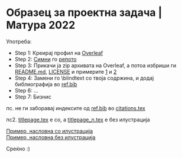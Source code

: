 # Образец за проектна задача | Матура 2022

Употреба:
* Step 1: Креирај профил на [Overleaf](https://www.overleaf.com/)
* Step 2: [Симни](https://github.com/jdamjan/kemal_matura/archive/refs/tags/v1.1.2.zip) го [репото](https://github.com/jdamjan/kemal_matura)
* Step 3: Прикачи ја zip архивата на Overleaf, а потоа избриши ги [README.md](https://github.com/jdamjan/kemal_matura/blob/main/README.md), [LICENSE](https://github.com/jdamjan/kemal_matura/blob/main/LICENSE) и примерите [1](https://github.com/jdamjan/kemal_matura/blob/main/matura%20project%20tp%20w_i.pdf) и [2](https://github.com/jdamjan/kemal_matura/blob/main/matura%20project%20tp%20wo_i.pdf)
* Step 4: Замени го \blindtext со твоја содржина, и додај библиографија во [ref.bib](https://github.com/jdamjan/kemal_matura/blob/main/ref.bib)
* Step 6: ...
* Step 7: Бизнис

пс. не ги заборавај индексите од [ref.bib](https://github.com/jdamjan/kemal_matura/blob/main/ref.bib) во [citations.tex](https://github.com/jdamjan/kemal_matura/blob/main/pages/citations.tex)

пс2. [titlepage.tex](https://github.com/jdamjan/kemal_matura/blob/main/pages/titlepage.tex) е со, а [titlepage_n.tex](https://github.com/jdamjan/kemal_matura/blob/main/pages/titlepage_n.tex) е без илустрација

[Пример, насловна со илустрација](https://raw.githubusercontent.com/jdamjan/kemal_matura/main/matura%20project%20tp%20w_i.pdf)    
[Пример, насловна без илустрација](https://raw.githubusercontent.com/jdamjan/kemal_matura/main/matura%20project%20tp%20wo_i.pdf)

Среќно :)
